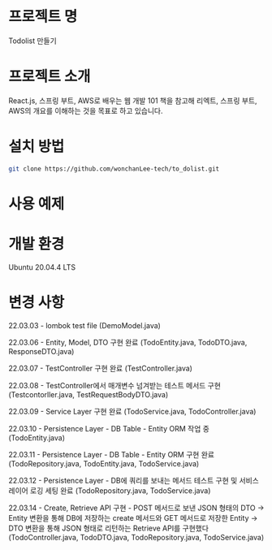 # 프로젝트 명
Todolist 만들기

# 프로젝트 소개
React.js, 스프링 부트, AWS로 배우는 웹 개발 101 책을 참고해 리엑트, 스프링 부트, AWS의 개요를 이해하는 것을 목표로 하고 있습니다.

# 설치 방법
```bash
git clone https://github.com/wonchanLee-tech/to_dolist.git
```

# 사용 예제


# 개발 환경
Ubuntu 20.04.4 LTS

# 변경 사항

22.03.03 - lombok test file (DemoModel.java)

22.03.06 - Entity, Model, DTO 구현 완료 (TodoEntity.java, TodoDTO.java, ResponseDTO.java)

22.03.07 - TestController 구현 완료 (TestController.java)

22.03.08 - TestController에서 매개변수 넘겨받는 테스트 메서드 구현 (Testcontorller.java, TestRequestBodyDTO.java)

22.03.09 - Service Layer 구현 완료 (TodoService.java, TodoController.java)

22.03.10 - Persistence Layer - DB Table - Entity ORM 작업 중 (TodoEntity.java)

22.03.11 - Persistence Layer - DB Table - Entity ORM 구현 완료 (TodoRepository.java, TodoEntity.java, TodoService.java)

22.03.12 - Persistence Layer - DB에 쿼리를 보내는 메서드 테스트 구현 및 서비스 레이어 로깅 세팅 완료 (TodoRepository.java, TodoService.java)

22.03.14 - Create, Retrieve API 구현 - POST 메서드로 보낸 JSON 형태의 DTO → Entity 변환을 통해 DB에 저장하는 create 메서드와 GET 메서드로 저장한 Entity → DTO 변환을 통해 JSON 형태로 리턴하는 Retrieve API를 구현했다 (TodoController.java, TodoDTO.java, TodoRepository.java, TodoService.java)